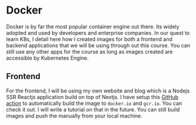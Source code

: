 # Docker

Docker is by far the most popular container engine out there. Its widely adopted and used by developers and enterprise companies.
In our quest to learn K8s, I detail here how I created images for both a frontend and backend applications that we will be using through out this course. You can still use any other apps for the course as long as images created are accessible by Kubernetes Engine.

## Frontend

For the frontend, I will be using my own website and blog which is a Nodejs SSR Reactjs application build on top of Nextjs.
I have setup this [GitHub action](https://github.com/zemuldo/docker-build-push) to automatically build the image to `docker.io` and `gcr.io`. You can check it out. I will write a tutorial on that in the future. 
You can still build images and push the manually from your local machine.

